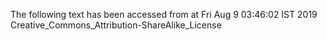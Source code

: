 The following text has been accessed from at Fri Aug 9 03:46:02 IST 2019
Creative_Commons_Attribution-ShareAlike_License
